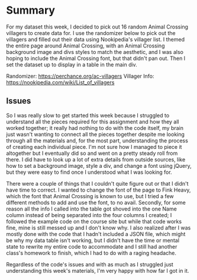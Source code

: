 # Summary

For my dataset this week, I decided to pick out 16 random Animal Crossing villagers to create data for. I use the randomizer below to pick out the villagers and filled out their data using Nookipedia's villager list. I themed the entire page around Animal Crossing, with an Animal Crossing background image and divs styles to match the aesthetic, and I was also hoping to include the Animal Crossing font, but that didn't pan out. Then I set the dataset up to display in a table in the main div.

Randomizer: https://perchance.org/ac-villagers
Villager Info: https://nookipedia.com/wiki/List_of_villagers

## Issues

So I was really slow to get started this week because I struggled to understand all the pieces required for this assignment and how they all worked together; it really had nothing to do with the code itself, my brain just wasn't wanting to connect all the pieces together despite me looking through all the materials and, for the most part, understanding the process of creating each individual piece. I'm not sure how I managed to piece it altogether but I eventually did so and went on a pretty steady roll from there. I did have to look up a lot of extra details from outside sources, like how to set a background image, style a div, and change a font using jQuery, but they were easy to find once I understood what I was looking for.

There were a couple of things that I couldn't quite figure out or that I didn't have time to correct. I wanted to change the font of the page to Fink Heavy, which the font that Animal Crossing is known to use, but I tried a few different methods to add and use the font, to no avail. Secondly, for some reason all the info I called into the table got shoved into the one Name column instead of being separated into the four columns I created; I followed the example code on the course site but while that code works fine, mine is still messed up and I don't know why. I also realized after I was mostly done with the code that I hadn't included a JSON file, which might be why my data table isn't working, but I didn't have the time or mental state to rewrite my entire code to accommodate and I still had another class's homework to finish, which I had to do with a raging headache.

Regardless of the code's issues and with as much as I struggled just understanding this week's materials, I'm very happy with how far I got in it.
